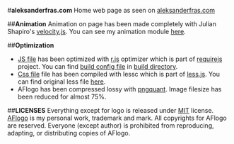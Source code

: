 #**aleksanderfras.com**
Home web page as seen on [aleksanderfras.com](http://goo.gl/gCEHKJ)

##**Animation**
Animation on page has been made completely with Julian Shapiro's [velocity.js](https://github.com/julianshapiro/velocity).
You can see my animation module [here](js/afnimation.js).

##**Optimization**
- [JS file](build/all.min.js) has been optimized with [r.js](https://github.com/jrburke/r.js) optimizer which is part of [requirejs](https://github.com/jrburke/requirejs) project. You can find [build config file](build/build.js) in [build directory](build).
- [Css file](less/style.min.css) file has been compiled with lessc which is part of [less.js](https://github.com/less/less.js/). You can find original less file [here](less/style.less).
- AFlogo has been compressed lossy with [pngquant](https://github.com/pornel/pngquant). Image filesize has been reduced for almost 75%.

##**LICENSES**
Everything except for logo is released under [MIT](http://opensource.org/licenses/MIT) license. [AFlogo](images/logo/aflogo-o.png) is my personal work, trademark and mark. All copyrights for AFlogo are reserved. Everyone (except author) is prohibited from reproducing, adapting, or distributing copies of AFlogo. 